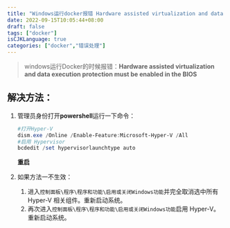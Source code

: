 ```yaml
---
title: "Windows运行docker报错 Hardware assisted virtualization and data execution protection must be enabled in the BIOS"
date: 2022-09-15T10:05:44+08:00
draft: false
tags: ["docker"]
isCJKLanguage: true
categories: ["docker","错误处理"]
---
```


> windows运行Docker的时候报错：**Hardware assisted virtualization and data execution protection must be enabled in the BIOS**

## 解决方法：

1. 管理员身份打开**powershell**运行一下命令：

   ```powershell
   #打开Hyper-V
   dism.exe /Online /Enable-Feature:Microsoft-Hyper-V /All
   #启用 Hypervisor
   bcdedit /set hypervisorlaunchtype auto
   ```

   **重启**

2. 如果方法一不生效：
   1. 进入`控制面板\程序\程序和功能\启用或关闭Windows功能`并完全取消选中所有 Hyper-V 相关组件。重新启动系统。
   2. 再次进入`控制面板\程序\程序和功能\启用或关闭Windows功能`启用 Hyper-V。重新启动系统。
